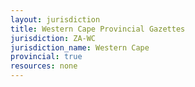 ```yaml
---
layout: jurisdiction
title: Western Cape Provincial Gazettes
jurisdiction: ZA-WC
jurisdiction_name: Western Cape
provincial: true
resources: none
---
```

